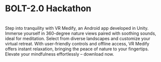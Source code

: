 # BOLT-2.0 Hackathon
# 

Step into tranquility with VR Medify, an Android app developed in Unity.
Immerse yourself in 360-degree nature views paired with soothing sounds, ideal for meditation.
Select from diverse landscapes and customize your virtual retreat. With user-friendly controls
and offline access, VR Medify offers instant relaxation, bringing the peace of nature to your 
fingertips. Elevate your mindfulness effortlessly – download now.
